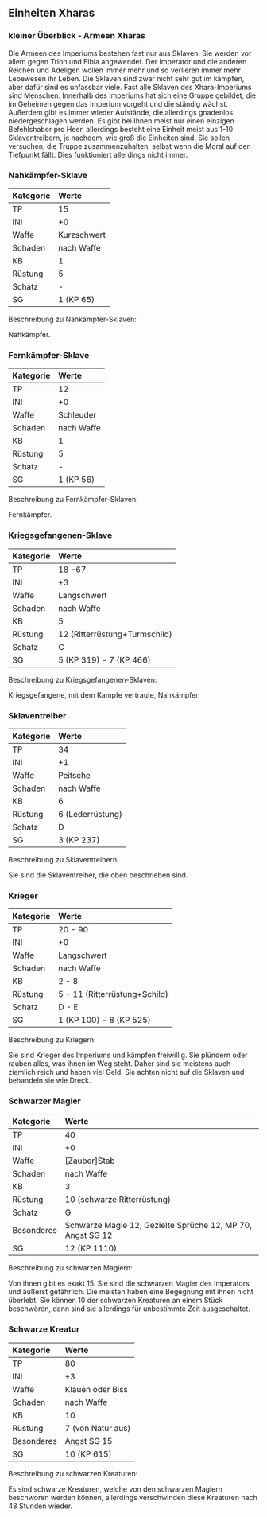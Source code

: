 ## Einheiten Xharas

### kleiner Überblick - Armeen Xharas

Die Armeen des Imperiums bestehen fast nur aus Sklaven. Sie werden vor allem gegen Trion und Elbia angewendet. Der Imperator und die anderen Reichen und Adeligen wollen immer mehr und so verlieren immer mehr Lebewesen ihr Leben. Die Sklaven sind zwar nicht sehr gut im kämpfen, aber dafür sind es unfassbar viele. Fast alle Sklaven des Xhara-Imperiums sind Menschen. Innerhalb des Imperiums hat sich eine Gruppe gebildet, die im Geheimen gegen das Imperium vorgeht und die ständig wächst. Außerdem gibt es immer wieder Aufstände, die allerdings gnadenlos niedergeschlagen werden. Es gibt bei Ihnen meist nur einen einzigen Befehlshaber pro Heer, allerdings besteht eine Einheit meist aus 1-10 Sklaventreibern, je nachdem, wie groß die Einheiten sind. Sie sollen versuchen, die Truppe zusammenzuhalten, selbst wenn die Moral auf den Tiefpunkt fällt. Dies funktioniert allerdings nicht immer.

### Nahkämpfer-Sklave

| Kategorie | Werte |
| :--- | :--- |
| TP | 15 |
| INI | +0 |
| Waffe | Kurzschwert |
| Schaden | nach Waffe |
| KB | 1 |
| Rüstung | 5 |
| Schatz | - |
| SG | 1 \(KP 65\) |

Beschreibung zu Nahkämpfer-Sklaven:

Nahkämpfer.

### Fernkämpfer-Sklave

| Kategorie | Werte |
| :--- | :--- |
| TP | 12 |
| INI | +0 |
| Waffe | Schleuder |
| Schaden | nach Waffe |
| KB | 1 |
| Rüstung | 5 |
| Schatz | - |
| SG | 1 \(KP 56\) |

Beschreibung zu Fernkämpfer-Sklaven:

Fernkämpfer.

### Kriegsgefangenen-Sklave

| Kategorie | Werte |
| :--- | :--- |
| TP | 18 -67 |
| INI | +3 |
| Waffe | Langschwert |
| Schaden | nach Waffe |
| KB | 5 |
| Rüstung | 12 \(Ritterrüstung+Turmschild\) |
| Schatz | C |
| SG | 5 \(KP 319\) - 7 \(KP 466\) |

Beschreibung zu Kriegsgefangenen-Sklaven:

Kriegsgefangene, mit dem Kampfe vertraute, Nahkämpfer.

### Sklaventreiber

| Kategorie | Werte |
| :--- | :--- |
| TP | 34 |
| INI | +1 |
| Waffe | Peitsche |
| Schaden | nach Waffe |
| KB | 6 |
| Rüstung | 6 \(Lederrüstung\) |
| Schatz | D |
| SG | 3 \(KP 237\) |

Beschreibung zu Sklaventreibern:

Sie sind die Sklaventreiber, die oben beschrieben sind.

### Krieger

| Kategorie | Werte |
| :--- | :--- |
| TP | 20 - 90 |
| INI | +0 |
| Waffe | Langschwert |
| Schaden | nach Waffe |
| KB | 2 - 8 |
| Rüstung | 5 - 11 \(Ritterrüstung+Schild\) |
| Schatz | D - E |
| SG | 1 \(KP 100\) - 8 \(KP 525\) |

Beschreibung zu Kriegern:

Sie sind Krieger des Imperiums und kämpfen freiwillig. Sie plündern oder rauben alles, was ihnen im Weg steht. Daher sind sie meistens auch ziemlich reich und haben viel Geld. Sie achten nicht auf die Sklaven und behandeln sie wie Dreck.

### Schwarzer Magier

| Kategorie | Werte |
| :--- | :--- |
| TP | 40 |
| INI | +0 |
| Waffe | \[Zauber\]Stab |
| Schaden | nach Waffe |
| KB | 3 |
| Rüstung | 10 \(schwarze Ritterrüstung\) |
| Schatz | G |
| Besonderes | Schwarze Magie 12, Gezielte Sprüche 12, MP 70, Angst SG 12 |
| SG | 12 \(KP 1110\) |

Beschreibung zu schwarzen Magiern:

Von ihnen gibt es exakt 15. Sie sind die schwarzen Magier des Imperators und äußerst gefährlich. Die meisten haben eine Begegnung mit ihnen nicht überlebt. Sie können 10 der schwarzen Kreaturen an einem Stück beschwören, dann sind sie allerdings für unbestimmte Zeit ausgeschaltet.

### Schwarze Kreatur

| Kategorie | Werte |
| :--- | :--- |
| TP | 80 |
| INI | +3 |
| Waffe | Klauen oder Biss |
| Schaden | nach Waffe |
| KB | 10 |
| Rüstung | 7 \(von Natur aus\) |
| Besonderes | Angst SG 15 |
| SG | 10 \(KP 615\) |

Beschreibung zu schwarzen Kreaturen:

Es sind schwarze Kreaturen, welche von den schwarzen Magiern beschworen werden können, allerdings verschwinden diese Kreaturen nach 48 Stunden wieder.

